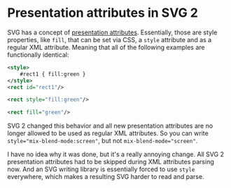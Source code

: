 # Presentation attributes in SVG 2

SVG has a concept of [presentation attributes](https://www.w3.org/TR/SVG11/attindex.html#PresentationAttributes).
Essentially, those are style properties, like `fill`, that can be set via
CSS, a `style` attribute and as a regular XML attribute.
Meaning that all of the following examples are functionally identical:

```xml
<style>
    #rect1 { fill:green }
</style>
<rect id="rect1"/>
```

```xml
<rect style="fill:green"/>
```

```xml
<rect fill="green"/>
```

SVG 2 changed this behavior and all new presentation attributes are no longer allowed to be used
as regular XML attributes. So you can write `style="mix-blend-mode:screen"`,
but not `mix-blend-mode="screen"`.

I have no idea why it was done, but it's a really annoying change.
All SVG 2 presentation attributes had to be skipped during XML attributes parsing now.
And an SVG writing library is essentially forced to use `style` everywhere,
which makes a resulting SVG harder to read and parse.
